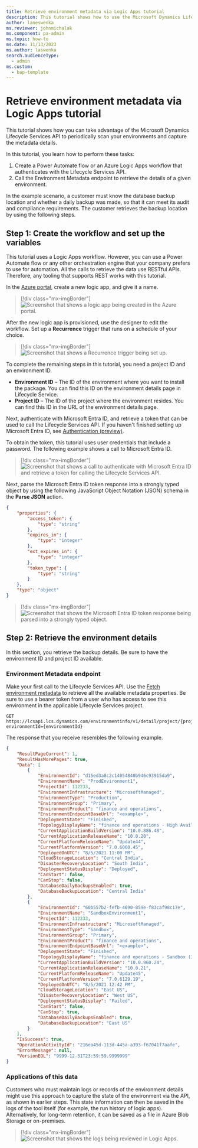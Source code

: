 ```yaml
---
title: Retrieve environment metadata via Logic Apps tutorial
description: This tutorial shows how to use the Microsoft Dynamics Lifecycle Services API to fetch details about your environments.
author: laneswenka
ms.reviewer: johnmichalak
ms.component: pa-admin
ms.topic: how-to
ms.date: 11/13/2023
ms.author: laswenka
search.audienceType: 
  - admin
ms.custom:
  - bap-template
---
```


# Retrieve environment metadata via Logic Apps tutorial

This tutorial shows how you can take advantage of the Microsoft Dynamics Lifecycle Services API to periodically scan your environments and capture the metadata details.

In this tutorial, you learn how to perform these tasks:

1. Create a Power Automate flow or an Azure Logic Apps workflow that authenticates with the Lifecycle Services API.
2. Call the Environment Metadata endpoint to retrieve the details of a given environment.

In the example scenario, a customer must know the database backup location and whether a daily backup was made, so that it can meet its audit and compliance requirements. The customer retrieves the backup location by using the following steps.

## Step 1: Create the workflow and set up the variables

This tutorial uses a Logic Apps workflow. However, you can use a Power Automate flow or any other orchestration engine that your company prefers to use for automation. All the calls to retrieve the data use RESTful APIs. Therefore, any tooling that supports REST works with this tutorial.

In the [Azure portal](https://portal.azure.com/), create a new logic app, and give it a name.

> [!div class="mx-imgBorder"]
> ![Screenshot that shows a logic app being created in the Azure portal.](media/tutorial-create-logic-app.png "Screenshot that shows a logic app being created in the Azure portal")

After the new logic app is provisioned, use the designer to edit the workflow. Set up a **Recurrence** trigger that runs on a schedule of your choice.

> [!div class="mx-imgBorder"]
> ![Screenshot that shows a Recurrence trigger being set up.](media/capacity2.png "Screenshot that shows a Recurrence trigger being set up")

To complete the remaining steps in this tutorial, you need a project ID and an environment ID.

- **Environment ID** – The ID of the environment where you want to install the package. You can find this ID on the environment details page in Lifecycle Service.
- **Project ID** – The ID of the project where the environment resides. You can find this ID in the URL of the environment details page.

Next, authenticate with Microsoft Entra ID, and retrieve a token that can be used to call the Lifecycle Services API. If you haven't finished setting up Microsoft Entra ID, see [Authentication (preview)](../../database/api/dbmovement-api-authentication.md).

To obtain the token, this tutorial uses user credentials that include a password. The following example shows a call to Microsoft Entra ID.

> [!div class="mx-imgBorder"]
> ![Screenshot that shows a call to authenticate with Microsoft Entra ID and retrieve a token for calling the Lifecycle Services API.](media/tutorial-lcs-token.png "Screenshot that shows a call to authenticate with Microsoft Entra ID and retrieve a token for calling the Lifecycle Services API")

Next, parse the Microsoft Entra ID token response into a strongly typed object by using the following JavaScript Object Notation (JSON) schema in the **Parse JSON** action.

```json
{
    "properties": {
        "access_token": {
            "type": "string"
        },
        "expires_in": {
            "type": "integer"
        },
        "ext_expires_in": {
            "type": "integer"
        },
        "token_type": {
            "type": "string"
        }
    },
    "type": "object"
}
```

> [!div class="mx-imgBorder"]
> ![Screenshot that shows the Microsoft Entra ID token response being parsed into a strongly typed object.](media/capacity5.png "Screenshot that shows the Microsoft Entra ID token response being parsed into a strongly typed object")

## Step 2: Retrieve the environment details

In this section, you retrieve the backup details. Be sure to have the environment ID and project ID available.

### Environment Metadata endpoint

Make your first call to the Lifecycle Services API. Use the [Fetch environment metadata](./v1/reference-environment-metadata.md) to retrieve all the available metadata properties. Be sure to use a bearer token from a user who has access to see this environment in the applicable Lifecycle Services project.

```http
GET https://lcsapi.lcs.dynamics.com/environmentinfo/v1/detail/project/{projectId}/?environmentId={environmentId}
```

The response that you receive resembles the following example.

```json
{
    "ResultPageCurrent": 1,
    "ResultHasMorePages": true,
    "Data": [
        {
            "EnvironmentId": "d15ed3a8c2c14054840b946c93915da9",
            "EnvironmentName": "ProdEnvironment1",
            "ProjectId": 112233,
            "EnvironmentInfrastructure": "MicrosoftManaged",
            "EnvironmentType": "Production",
            "EnvironmentGroup": "Primary",
            "EnvironmentProduct": "finance and operations",
            "EnvironmentEndpointBaseUrl": "<example>",
            "DeploymentState": "Finished",
            "TopologyDisplayName": "finance and operations - High Availability (10.0.20 with Platform update 44)",
            "CurrentApplicationBuildVersion": "10.0.886.48",
            "CurrentApplicationReleaseName": "10.0.20",
            "CurrentPlatformReleaseName": "Update44",
            "CurrentPlatformVersion": "7.0.6060.45",
            "DeployedOnUTC": "8/5/2021 11:00 PM",
            "CloudStorageLocation": "Central India",
            "DisasterRecoveryLocation": "South India",
            "DeploymentStatusDisplay": "Deployed",
            "CanStart": false,
            "CanStop": false,
            "DatabaseDailyBackupsEnabled": true,
            "DatabaseBackupLocation": "Central India"
        },
        {
            "EnvironmentId": "60b557b2-fefb-4690-859e-f83caf98c17e",
            "EnvironmentName": "SandboxEnvironment1",
            "ProjectId": 112233,
            "EnvironmentInfrastructure": "MicrosoftManaged",
            "EnvironmentType": "Sandbox",
            "EnvironmentGroup": "Primary",
            "EnvironmentProduct": "finance and operations",
            "EnvironmentEndpointBaseUrl": "<example>",
            "DeploymentState": "Finished",
            "TopologyDisplayName": "finance and operations - Sandbox (10.0.20 with Platform update 44)",
            "CurrentApplicationBuildVersion": "10.0.960.24",
            "CurrentApplicationReleaseName": "10.0.21",
            "CurrentPlatformReleaseName": "Update45",
            "CurrentPlatformVersion": "7.0.6129.19",
            "DeployedOnUTC": "8/5/2021 12:42 PM",
            "CloudStorageLocation": "East US",
            "DisasterRecoveryLocation": "West US",
            "DeploymentStatusDisplay": "Failed",
            "CanStart": false,
            "CanStop": true,
            "DatabaseDailyBackupsEnabled": true,
            "DatabaseBackupLocation": "East US"
        }
    ],
    "IsSuccess": true,
    "OperationActivityId": "216ea45d-113d-445a-a393-f67041f7aafe",
    "ErrorMessage": null,
    "VersionEOL": "9999-12-31T23:59:59.9999999"
}
```

### Applications of this data

Customers who must maintain logs or records of the environment details might use this approach to capture the state of the environment via the API, as shown in earlier steps. This state information can then be saved in the logs of the tool itself (for example, the run history of logic apps). Alternatively, for long-term retention, it can be saved as a file in Azure Blob Storage or on-premises.

> [!div class="mx-imgBorder"]
> ![Screenshot that shows the logs being reviewed in Logic Apps.](media/tutorial-logic-app-history.png "Screenshot that shows the logs being reviewed in Logic Apps")
